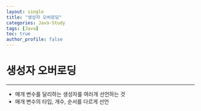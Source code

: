 ```yaml
---
layout: single
title: "생성자 오버로딩" 
categories: Java-Study
tags: [Java]
toc: true
author_profile: false
---
```

# 생성자 오버로딩
---
- 매개 변수를 달리하는 생성자를 여러개 선언하는 것
- 매개 변수의 타입, 개수, 순서를 다르게 선언